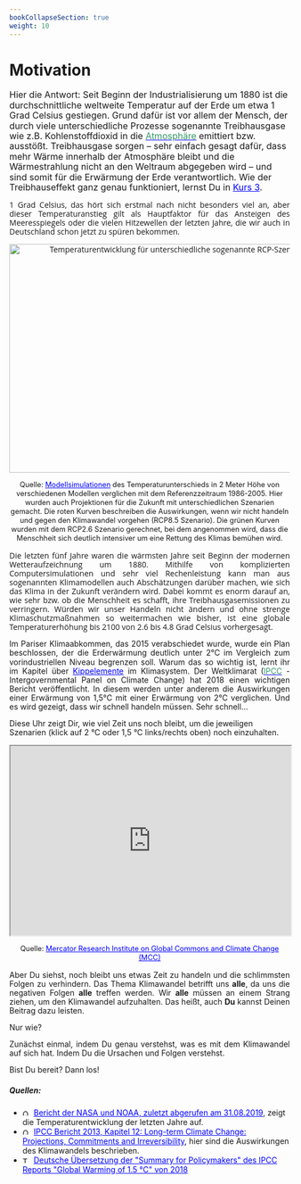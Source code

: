 ```yaml
---
bookCollapseSection: true
weight: 10
---
```


# Motivation 

<p style="font-size: 16px;">Hier die Antwort: Seit Beginn der Industrialisierung um 1880 ist die durchschnittliche&nbsp;weltweite Temperatur auf der Erde um etwa 1 Grad Celsius gestiegen. Grund daf&uuml;r ist vor allem der Mensch, der durch viele unterschiedliche Prozesse sogenannte Treibhausgase wie z.B. Kohlenstoffdioxid in die&nbsp;<span style="color: #339966;"><a href="https://climact.edunext.io/courses/course-v1:climact+CO2+2019_CO2/e78f979524504be4bd9fea642565212c/#&gt;Atmosph&auml;re" target="_blank"><span style="color: #339966;">Atmosph&auml;re</span></a> </span>emittiert bzw. ausst&ouml;&szlig;t. Treibhausgase sorgen &ndash; sehr einfach gesagt daf&uuml;r, dass mehr W&auml;rme innerhalb der Atmosph&auml;re bleibt und die W&auml;rmestrahlung nicht an den Weltraum abgegeben wird &ndash; und sind somit f&uuml;r die Erw&auml;rmung der Erde verantwortlich. Wie der Treibhauseffekt ganz genau funktioniert, lernst Du in <a href="https://studio.edunext.co/container/block-v1:climact+CO2+2019_CO2+type@vertical+block@e5b8bd08fe97404fad492e2c49f86e02" target="_blank">Kurs 3</a>.</p>
<p style="text-align: justify;"><span style="font-family: 'Open Sans', Verdana, Arial, Helvetica, sans-serif;">1 Grad Celsius, das h&ouml;rt sich erstmal nach nicht besonders viel an, aber dieser Temperaturanstieg gilt als Hauptfaktor f&uuml;r das Ansteigen des Meeresspiegels oder die vielen Hitzewellen der letzten Jahre, die wir auch in Deutschland schon jetzt zu sp&uuml;ren bekommen.</span></p>
<p style="text-align: center;"><span style="font-family: 'Open Sans', Verdana, Arial, Helvetica, sans-serif;"><img src="/static/CRU_vs_MPI_ESM_Temp2_Globalmittel_einzeln_1850-2100_de_800.png" alt="Temperaturentwicklung f&uuml;r unterschiedliche sogenannte RCP-Szenarien." width="600" height="410" /></span></p>
<p style="text-align: center;"><span style="font-size: 12.8px;">Quelle:&nbsp;</span><a href="https://www.dkrz.de/media/klimasimulationen/ipcc-ar5/ergebnisse/Mitteltemperatur" target="_blank" style="font-size: 12.8px;">Modellsimulationen</a><span style="font-size: 12.8px;">&nbsp;des Temperaturunterschieds in 2 Meter H&ouml;he von verschiedenen Modellen verglichen mit dem Referenzzeitraum 1986-2005. Hier wurden auch Projektionen f&uuml;r die Zukunft mit unterschiedlichen Szenarien gemacht. Die roten Kurven beschreiben die Auswirkungen, wenn wir nicht handeln und gegen den Klimawandel vorgehen (RCP8.5 Szenario). Die gr&uuml;nen Kurven wurden mit dem RCP2.6 Szenario gerechnet, bei dem angenommen wird, dass die Menschheit sich deutlich&nbsp;intensiver um eine Rettung des Klimas bem&uuml;hen wird.</span></p>
<p style="text-align: justify;"><span style="font-family: 'Open Sans', Verdana, Arial, Helvetica, sans-serif;">Die letzten f&uuml;nf Jahre waren die w&auml;rmsten Jahre seit Beginn der modernen Wetteraufzeichnung um 1880. Mithilfe von komplizierten Computersimulationen und sehr viel Rechenleistung kann man aus sogenannten Klimamodellen auch Absch&auml;tzungen dar&uuml;ber machen, wie sich das Klima in der Zukunft ver&auml;ndern wird. Dabei kommt es enorm darauf an, wie sehr bzw. ob die Menschheit es schafft, ihre Treibhausgasemissionen zu verringern. W&uuml;rden wir unser Handeln nicht &auml;ndern und ohne strenge Klimaschutzma&szlig;nahmen so weitermachen wie bisher, ist eine globale Temperaturerh&ouml;hung bis 2100 von 2.6 bis 4.8 Grad Celsius vorhergesagt.</span></p>
<p style="text-align: justify;">Im Pariser Klimaabkommen, das 2015 verabschiedet wurde, wurde ein Plan beschlossen, der die Erderw&auml;rmung deutlich unter 2&deg;C im Vergleich zum vorindustriellen Niveau begrenzen soll. Warum das so wichtig ist, lernt ihr im Kapitel &uuml;ber&nbsp;<a href="https://climact.edunext.io/courses/course-v1:climact+CO2+2019_CO2/courseware/ec4b1565a1e442ca87124bcf9ae4bde4/7cdfd1b076b0489cb30cf7c9a1346e7d/1?activate_block_id=block-v1%3Aclimact%2BCO2%2B2019_CO2%2Btype%40vertical%2Bblock%408608e6f2bd9f4ce2b22d1661cbd1dd6c" target="[object Object]">Kippelemente</a> im Klimasystem. Der Weltklimarat<strong>&nbsp;</strong>(<span style="color: #339966;"><a href="https://climact.edunext.io/courses/course-v1:climact+CO2+2019_CO2/e78f979524504be4bd9fea642565212c/#IPCC" target="_blank"><span style="color: #339966;">IPCC</span></a></span>&nbsp;- Intergovernmental Panel on Climate Change) hat 2018 einen wichtigen Bericht ver&ouml;ffentlicht. In diesem werden unter anderem die Auswirkungen einer Erw&auml;rmung von 1,5&deg;C mit einer Erw&auml;rmung von&nbsp;2&deg;C&nbsp;verglichen. Und es wird gezeigt, dass wir schnell handeln m&uuml;ssen. Sehr schnell...</p>
<p>Diese Uhr zeigt Dir, wie viel Zeit uns noch bleibt,&nbsp;um die jeweiligen Szenarien (klick auf 2 &deg;C oder 1,5 &deg;C links/rechts oben) noch einzuhalten.&nbsp;</p>
<p style="text-align: center;"><iframe src="https://www.mcc-berlin.net/fileadmin/data/clock/carbon_clock.htm?i=3267263" style="width: 100%; height: 340px;"></iframe></p>
<p style="text-align: center;"><span style="font-size: 12.8px;">Quelle:&nbsp;<a href="https://www.mcc-berlin.net/de/forschung/co2-budget.html" target="[object Object]">Mercator Research Institute on Global Commons and Climate Change (MCC)</a></span></p>
<p style="text-align: justify;">Aber Du siehst, noch bleibt uns etwas Zeit zu handeln und die schlimmsten Folgen zu verhindern. Das Thema Klimawandel betrifft uns <strong>alle</strong>, da uns die negativen Folgen <strong>alle</strong> treffen werden. Wir <strong>alle</strong> m&uuml;ssen an einem Strang ziehen, um den Klimawandel aufzuhalten. Das hei&szlig;t, auch <strong>Du</strong> kannst Deinen Beitrag dazu leisten.</p>
<p style="text-align: justify;">Nur wie?</p>
<p style="text-align: justify;">Zun&auml;chst einmal, indem Du genau verstehst, was es mit dem Klimawandel auf sich hat. Indem Du die Ursachen und Folgen verstehst.</p>
<p style="text-align: justify;">Bist Du bereit? Dann los!&nbsp;</p>
<h5>Quellen:</h5>
<ul>
<li><img src="/static/gb.png" alt="Quelle in englischer Sprache" width="16" height="11" />&nbsp;<a href="https://climate.nasa.gov/news/2841/2018-fourth-warmest-year-in-continued-warming-trend-according-to-nasa-noaa/" target="_blank">Bericht der NASA und NOAA, zuletzt abgerufen am 31.08.2019</a>, zeigt die Temperaturentwicklung der letzten Jahre auf.</li>
<li><img src="/static/gb.png" alt="Quelle in englischer Sprache" width="16" height="11" />&nbsp;<a href="https://www.ipcc.ch/site/assets/uploads/2018/02/WG1AR5_Chapter12_FINAL.pdf" target="[object Object]">IPCC Bericht 2013, Kapitel 12: Long-term Climate Change: Projections, Commitments and Irreversibility</a>, hier sind die Auswirkungen des Klimawandels beschrieben.</li>
<li><img src="/static/de.png" alt="Text der Quelle auf Deutsch." width="16" height="11" />&nbsp;<a href="https://www.ipcc.ch/site/assets/uploads/2019/03/SR1.5-SPM_de_barrierefrei-2.pdf" target="[object Object]">Deutsche &Uuml;bersetzung der "Summary for Policymakers" des IPCC Reports "Global Warming of 1.5 &deg;C" von 2018</a></li>
</ul>
<style type="text/css"><!--
@page { margin: 0.79in }
		p { margin-bottom: 0.1in; direction: ltr; line-height: 115%; text-align: left; orphans: 2; widows: 2 }
		a:link { color: #0000ff }
--></style>
<p></p>
<p></p>
